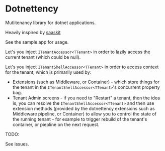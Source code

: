 # Dotnettency
Mutlitenancy library for dotnet applications.

Heavily inspired by [saaskit](https://github.com/saaskit/saaskit)

See the sample app for usage.

Let's you inject `ITenantAccessor<TTenant>` in order to lazily access the current tenant (which could be null).

Let's you inject `ITenantShellAccessor<TTenant>` in order to access context for the tenant, which is primarily used by:

- Extensions (such as Middleware, or Container) - which store things for the tenant in the `ITenantShellAccessor<TTenant>`'s concurrent property bag.
- Tenant Admin screens - if you need to "Restart" a tenant, then the idea is, you can resolve the `ITenantShellAccessor<TTenant>` and then use extension methods (provided by the dotnettency extensions such as Middleware pipeline, or Container) to allow you to control the state of the running tenant - for example to trigger rebuild of the tenant's container, or piepline on the next request.

TODO:

See issues.

